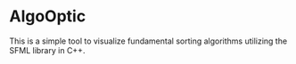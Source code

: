 # AlgoOptic

This is a simple tool to visualize fundamental sorting algorithms utilizing the SFML library in C++.